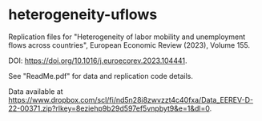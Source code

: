 # heterogeneity-uflows
Replication files for "Heterogeneity of labor mobility and unemployment flows across countries", European Economic Review (2023), Volume 155.

DOI: https://doi.org/10.1016/j.euroecorev.2023.104441.

See "ReadMe.pdf" for data and replication code details.

Data available at https://www.dropbox.com/scl/fi/nd5n28i8zwvzzt4c40fxa/Data_EEREV-D-22-00371.zip?rlkey=8eziehp9b29d597ef5vnpbyt9&e=1&dl=0. 
